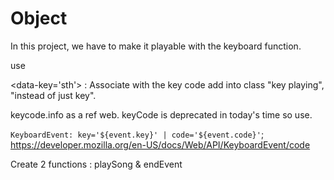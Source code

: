 # Object

In this project, we have to make it playable with the keyboard function.

use

<data-key='sth'> : Associate with the key code
 add into class "key playing", "instead of just key".

keycode.info as a ref web.
keyCode is deprecated in today's time so use.

`KeyboardEvent: key='${event.key}' | code='${event.code}'`;
<https://developer.mozilla.org/en-US/docs/Web/API/KeyboardEvent/code>

Create 2 functions : playSong & endEvent
